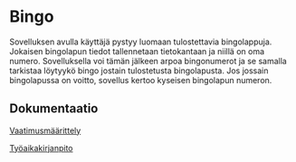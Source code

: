 # Bingo

Sovelluksen avulla käyttäjä pystyy luomaan tulostettavia bingolappuja. Jokaisen bingolapun tiedot tallennetaan tietokantaan ja niillä on oma numero. Sovelluksella voi tämän jälkeen arpoa bingonumerot ja se samalla tarkistaa löytyykö bingo jostain tulostetusta bingolapusta. Jos jossain bingolapussa on voitto, sovellus kertoo kyseisen bingolapun numeron.


## Dokumentaatio

[Vaatimusmäärittely](https://github.com/janneko01/ot-harjoitustyo/blob/main/Dokumentaatio/vaatimusmaarittely.md)

[Työaikakirjanpito](https://github.com/janneko01/ot-harjoitustyo/blob/main/Dokumentaatio/tuntikirjanpito.md)
